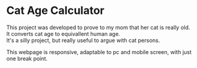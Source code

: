 # Cat Age Calculator

This project was developed to prove to my mom that her cat is really old.  
It converts cat age to equivallent human age.  
It's a silly project, but really useful to argue with cat persons.  
  
This webpage is responsive, adaptable to pc and mobile screen, with just one break point.
